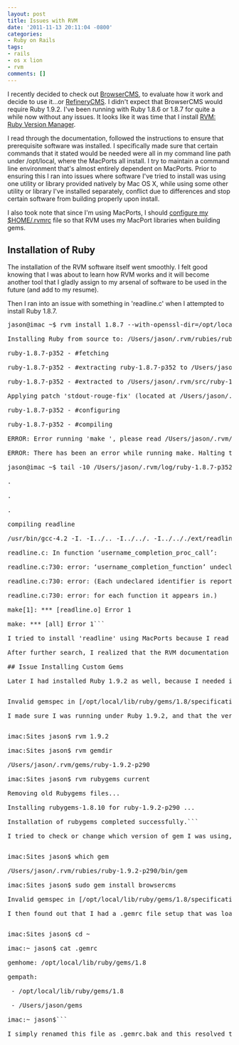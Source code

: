 ```yaml
---
layout: post
title: Issues with RVM
date: '2011-11-13 20:11:04 -0800'
categories:
- Ruby on Rails
tags:
- rails
- os x lion
- rvm
comments: []
---
```

I recently decided to check out <a title="BrowserCMS - BrowserCMS - Open Source, Ruby on Rails CMS" href="http://www.browsercms.org/" target="_blank">BrowserCMS</a>, to evaluate how it work and decide to use it...or <a title="Refinery CMS - a CMS that supports Rails 3" href="http://www.refinerycms.com/" target="_blank">RefineryCMS</a>. I didn't expect that BrowserCMS would require Ruby 1.9.2. I've been running with Ruby 1.8.6 or 1.8.7 for quite a while now without any issues. It looks like it was time that I install <a title="RVM: Ruby Version Manager" href="https://rvm.beginrescueend.com/" target="_blank">RVM: Ruby Version Manager</a>.

I read through the documentation, followed the instructions to ensure that prerequisite software was installed. I specifically made sure that certain commands that it stated would be needed were all in my command line path under /opt/local, where the MacPorts all install. I try to maintain a command line environment that's almost entirely dependent on MacPorts. Prior to ensuring this I ran into issues where software I've tried to install was using one utility or library provided natively by Mac OS X, while using some other utility or library I've installed separately, conflict due to differences and stop certain software from building properly upon install.

I also took note that since I'm using MacPorts, I should <a href="https://rvm.beginrescueend.com/integration/macports/" target="_blank">configure my $HOME/.rvmrc</a> file so that RVM uses my MacPort libraries when building gems.

## Installation of Ruby

The installation of the RVM software itself went smoothly. I felt good knowing that I was about to learn how RVM works and it will become another tool that I gladly assign to my arsenal of software to be used in the future (and add to my resume).

Then I ran into an issue with something in 'readline.c' when I attempted to install Ruby 1.8.7.

<pre class="brush:rails">jason@imac ~$ rvm install 1.8.7 --with-openssl-dir=/opt/local

Installing Ruby from source to: /Users/jason/.rvm/rubies/ruby-1.8.7-p352, this may take a while depending on your cpu(s)...

ruby-1.8.7-p352 - #fetching

ruby-1.8.7-p352 - #extracting ruby-1.8.7-p352 to /Users/jason/.rvm/src/ruby-1.8.7-p352

ruby-1.8.7-p352 - #extracted to /Users/jason/.rvm/src/ruby-1.8.7-p352

Applying patch 'stdout-rouge-fix' (located at /Users/jason/.rvm/patches/ruby/1.8.7/stdout-rouge-fix.patch)

ruby-1.8.7-p352 - #configuring

ruby-1.8.7-p352 - #compiling

ERROR: Error running 'make ', please read /Users/jason/.rvm/log/ruby-1.8.7-p352/make.log

ERROR: There has been an error while running make. Halting the installation.

jason@imac ~$ tail -10 /Users/jason/.rvm/log/ruby-1.8.7-p352/make.log

.

.

.

compiling readline

/usr/bin/gcc-4.2 -I. -I../.. -I../../. -I../.././ext/readline -DHAVE_READLINE_READLINE_H -DHAVE_READLINE_HISTORY_H -DHAVE_RL_FILENAME_COMPLETION_FUNCTION -DHAVE_RL_COMPLETION_MATCHES -DHAVE_RL_DEPREP_TERM_FUNCTION -DHAVE_RL_COMPLETION_APPEND_CHARACTER -DHAVE_RL_BASIC_WORD_BREAK_CHARACTERS -DHAVE_RL_COMPLETER_WORD_BREAK_CHARACTERS -DHAVE_RL_BASIC_QUOTE_CHARACTERS -DHAVE_RL_COMPLETER_QUOTE_CHARACTERS -DHAVE_RL_FILENAME_QUOTE_CHARACTERS -DHAVE_RL_ATTEMPTED_COMPLETION_OVER -DHAVE_RL_LIBRARY_VERSION -DHAVE_RL_EVENT_HOOK -DHAVE_RL_CLEANUP_AFTER_SIGNAL -DHAVE_REPLACE_HISTORY_ENTRY -DHAVE_REMOVE_HISTORY -I/opt/local/include -D_XOPEN_SOURCE -D_DARWIN_C_SOURCE  -I/opt/local/include -fno-common -arch x86_64 -g -Os -pipe -no-cpp-precomp  -fno-common -pipe -fno-common   -c readline.c

readline.c: In function &lsquo;username_completion_proc_call&rsquo;:

readline.c:730: error: &lsquo;username_completion_function&rsquo; undeclared (first use in this function)

readline.c:730: error: (Each undeclared identifier is reported only once

readline.c:730: error: for each function it appears in.)

make[1]: *** [readline.o] Error 1

make: *** [all] Error 1```

I tried to install 'readline' using MacPorts because I read online that this was a common issue with Mac OS X users under Snow Leopard. This didn't help, and in fact I got an error after trying to install readline from source as recommended in the forum post I found regarding the subject.

After further search, I realized that the RVM documentation (which is pretty good I must say) has <a title="RVM install ruby readline" href="https://rvm.beginrescueend.com/packages/readline/" target="_blank">a page devoted to this issue</a>.

## Issue Installing Custom Gems

Later I had installed Ruby 1.9.2 as well, because I needed it for BrowserCMS. I was trying to install gems for Ruby, but each time it would give me the 'Invalid gemspec ... invalid date format in specification' error that I recall from a time when I was using a newer version of RubyGems than the gems I had installed were made for, like:

<pre class="brush:rails">Invalid gemspec in [/opt/local/lib/ruby/gems/1.8/specifications/paperclip-2.4.3.gemspec]: invalid date format in specification: "2011-10-05 00:00:00.000000000Z"```

I made sure I was running under Ruby 1.9.2, and that the version of RubyGems would be the one associated with Ruby version 1.9.2, and then upgraded it to version

<pre class="brush:rails">imac:Sites jason$ rvm 1.9.2

imac:Sites jason$ rvm gemdir

/Users/jason/.rvm/gems/ruby-1.9.2-p290

imac:Sites jason$ rvm rubygems current

Removing old Rubygems files...

Installing rubygems-1.8.10 for ruby-1.9.2-p290 ...

Installation of rubygems completed successfully.```

I tried to check or change which version of gem I was using, and it would tell me it's using one installed under RVM, but still it would give errors as if it was using an older version of RubyGems.

<pre class="brush:rails">imac:Sites jason$ which gem

/Users/jason/.rvm/rubies/ruby-1.9.2-p290/bin/gem

imac:Sites jason$ sudo gem install browsercms

Invalid gemspec in [/opt/local/lib/ruby/gems/1.8/specifications/capistrano-2.9.0.gemspec]: invalid date format in specification: "2011-09-24 00:00:00.000000000Z"```

I then found out that I had a .gemrc file setup that was loading in my command line environment, and thus interfering with the dependency loading which RVM provides.

<pre class="brush:rails">imac:Sites jason$ cd ~

imac:~ jason$ cat .gemrc

gemhome: /opt/local/lib/ruby/gems/1.8

gempath:

 - /opt/local/lib/ruby/gems/1.8

 - /Users/jason/gems

imac:~ jason$```

I simply renamed this file as .gemrc.bak and this resolved the issue so that gems I install under Ruby v1.9.2 will use the RubyGem version associated with the Ruby 1.9.2 installation.

